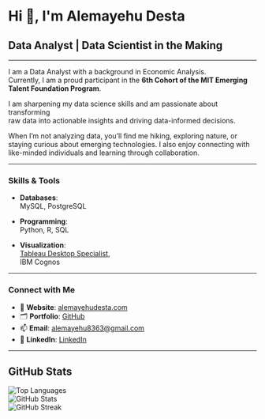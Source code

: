 # Hi 👋, I'm Alemayehu Desta  

## Data Analyst | Data Scientist in the Making  

---

I am a Data Analyst with a background in Economic Analysis.  
Currently, I am a proud participant in the **6th Cohort of the MIT Emerging  
Talent Foundation Program**.  

I am sharpening my data science skills and am passionate about transforming  
raw data into actionable insights and driving data-informed decisions.  

When I’m not analyzing data, you’ll find me hiking, exploring nature, or  
staying curious about emerging technologies. I also enjoy connecting with  
like-minded individuals and learning through collaboration.  

---

### Skills & Tools  

- **Databases**:  
  MySQL, PostgreSQL  

- **Programming**:  
  Python, R, SQL  

- **Visualization**:  
  [Tableau Desktop Specialist](https://www.credly.com/earner/earned/badge/d436c455-1f5a-4e5e-a8af-9f904d2ea1b2),  
  IBM Cognos  

---

### Connect with Me  

- 📝 **Website**: [alemayehudesta.com](https://alemayehudesta.com)
- 🗂️ **Portfolio**: [GitHub](https://github.com/Alemayehu-Desta)
- 📫 **Email**: [alemayehu8363@gmail.com](mailto:alemayehu8363@gmail.com)
- 🔗 **LinkedIn**: [LinkedIn](https://linkedin.com/in/alemayehu-desta)

---

## GitHub Stats  

![Top Languages](https://github-readme-stats.vercel.app/api/top-langs?username=alemayehu-desta&show_icons=true&locale=en&layout=compact)  
![GitHub Stats](https://github-readme-stats.vercel.app/api?username=alemayehu-desta&show_icons=true&locale=en)  
![GitHub Streak](https://github-readme-streak-stats.herokuapp.com/?user=alemayehu-desta)  
